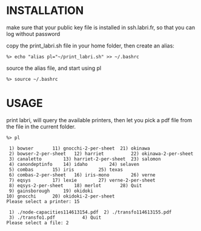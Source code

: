 INSTALLATION
============

make sure that your public key file is installed in ssh.labri.fr, so that you can log without password

copy the print_labri.sh file in your home folder, then create an alias:
```
%> echo "alias pl="~/print_labri.sh" >> ~/.bashrc
```
source the alias file, and start using pl
```
%> source ~/.bashrc
```

USAGE
=====

print labri, will query the available printers, then let you pick a pdf file from the file in the current folder.
```
%> pl

 1) bowser		 11) gnocchi-2-per-sheet  21) okinawa
 2) bowser-2-per-sheet	 12) harriet		  22) okinawa-2-per-sheet
 3) canaletto		 13) harriet-2-per-sheet  23) salomon
 4) canondeptinfo	 14) idaho		  24) selaven
 5) combas		 15) iris		  25) texas
 6) combas-2-per-sheet	 16) iris-mono		  26) verne
 7) eqsys		 17) lexie		  27) verne-2-per-sheet
 8) eqsys-2-per-sheet	 18) merlot		  28) Quit
 9) gainsborough	 19) okidoki
10) gnocchi		 20) okidoki-2-per-sheet
Please select a printer: 15

 1) ./node-capacities114613154.pdf	2) ./transfo114613155.pdf
 3) ./transfo1.pdf			4) Quit
Please select a file: 2
```


